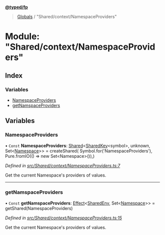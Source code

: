 **[@typed/fp](../README.md)**

> [Globals](../globals.md) / "Shared/context/NamespaceProviders"

# Module: "Shared/context/NamespaceProviders"

## Index

### Variables

* [NamespaceProviders](_shared_context_namespaceproviders_.md#namespaceproviders)
* [getNamspaceProviders](_shared_context_namespaceproviders_.md#getnamspaceproviders)

## Variables

### NamespaceProviders

• `Const` **NamespaceProviders**: [Shared](_shared_core_model_shared_.shared.md)\<[SharedKey](_shared_core_model_sharedkey_.sharedkey.md)\<symbol>, unknown, Set\<[Namespace](_shared_core_model_namespace_.namespace.md)>> = createShared( Symbol.for('NamespaceProviders'), Pure.fromIO(() => new Set\<Namespace>()),)

*Defined in [src/Shared/context/NamespaceProviders.ts:7](https://github.com/TylorS/typed-fp/blob/f129829/src/Shared/context/NamespaceProviders.ts#L7)*

Get the current Namespace's providers of values.

___

### getNamspaceProviders

• `Const` **getNamspaceProviders**: [Effect](_effect_effect_.effect.md)\<[SharedEnv](../interfaces/_shared_core_services_sharedenv_.sharedenv.md), Set\<[Namespace](_shared_core_model_namespace_.namespace.md)>> = getShared(NamespaceProviders)

*Defined in [src/Shared/context/NamespaceProviders.ts:15](https://github.com/TylorS/typed-fp/blob/f129829/src/Shared/context/NamespaceProviders.ts#L15)*

Get the current Namespace's providers of values.
